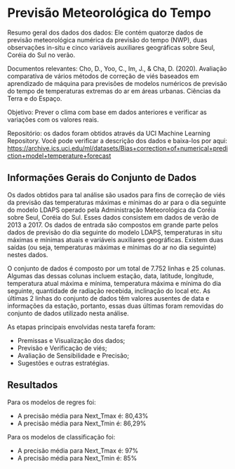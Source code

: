 # Previsão Meteorológica do Tempo

Resumo geral dos dados dos dados: Ele contém quatorze dados de previsão meteorológica numérica da previsão do tempo (NWP), duas observações in-situ e cinco variáveis auxiliares geográficas sobre Seul, Coréia do Sul no verão. 

Documentos relevantes: Cho, D., Yoo, C., Im, J., & Cha, D. (2020). Avaliação comparativa de vários métodos de correção de viés baseados em aprendizado de máquina para previsões de modelos numéricos de previsão do tempo de temperaturas extremas do ar em áreas urbanas. Ciências da Terra e do Espaço.

Objetivo: Prever o clima com base em dados anteriores e verificar as variações com os valores reais.

Repositório: os dados foram obtidos através da UCI Machine Learning Repository. Você pode verificar a descrição dos dados e baixa-los por aqui: 
https://archive.ics.uci.edu/ml/datasets/Bias+correction+of+numerical+prediction+model+temperature+forecast

##  Informações Gerais do Conjunto de Dados

Os dados obtidos para tal análise são usados para fins de correção de viés da previsão das temperaturas máximas e mínimas do ar para o dia seguinte do modelo LDAPS operado pela Administração Meteorológica da Coréia sobre Seul, Coréia do Sul. Esses dados consistem em dados de verão de 2013 a 2017. Os dados de entrada são compostos em grande parte pelos dados de previsão do dia seguinte do modelo LDAPS, temperaturas in situ máximas e mínimas atuais e variáveis auxiliares geográficas. Existem duas saídas (ou seja, temperaturas máximas e mínimas do ar no dia seguinte) nestes dados.

O conjunto de dados é composto por um total de 7.752 linhas e 25 colunas. Algumas das dessas colunas incluem estação, data, latitude, longitude, temperatura atual máxima e mínima, temperatura máxima e mínima do dia seguinte, quantidade de radiação recebida, inclinação do local etc. As últimas 2 linhas do conjunto de dados têm valores ausentes de data e informações da estação, portanto, essas duas últimas foram removidas do conjunto de dados utilizado nesta análise.


As etapas principais envolvidas nesta tarefa foram:
- Premissas e Visualização dos dados;
- Previsão e Verificação de viés;
- Avaliação de Sensibilidade e Precisão;
- Sugestões e outras estratégias.

## Resultados

Para os modelos de regres foi:
- A precisão média para Next_Tmax é: 80,43%
- A precisão média para Next_Tmin é: 86,29%

Para os modelos de classificação foi:
- A precisão média para Next_Tmax é: 97%
- A precisão média para Next_Tmin é: 85%
